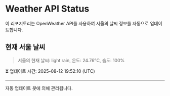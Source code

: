 
# Weather API Status

이 리포지토리는 OpenWeather API를 사용하여 서울의 날씨 정보를 자동으로 업데이트합니다.

## 현재 서울 날씨
> 서울의 현재 날씨: light rain, 온도: 24.76°C, 습도: 100%

⏳ 업데이트 시간: 2025-08-12 19:52:10 (UTC)

---
자동 업데이트 봇에 의해 관리됩니다.
